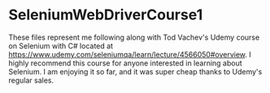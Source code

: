 # SeleniumWebDriverCourse1
These files represent me following along with Tod Vachev's Udemy course on Selenium with C# located at https://www.udemy.com/seleniumqa/learn/lecture/4566050#overview. 
I highly recommend this course for anyone interested in learning about Selenium. I am enjoying it so far, and it was super cheap thanks to Udemy's regular sales.